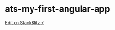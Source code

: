 # ats-my-first-angular-app

[Edit on StackBlitz ⚡️](https://stackblitz.com/edit/ats-my-first-angular-app)
